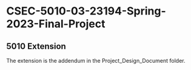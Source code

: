 # CSEC-5010-03-23194-Spring-2023-Final-Project

## 5010 Extension

The extension is the addendum in the Project_Design_Document folder.
